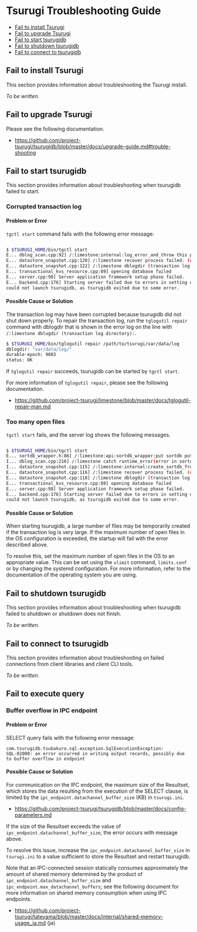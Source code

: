 # Tsurugi Troubleshooting Guide

- [Fail to install Tsurugi](#fail-to-install-tsurugi)
- [Fail to upgrade Tsurugi](#fail-to-upgrade-tsurugi)
- [Fail to start tsurugidb](#fail-to-start-tsurugidb)
- [Fail to shutdown tsurugidb](#fail-to-shutdown-tsurugidb)
- [Fail to connect to tsurugidb](#fail-to-connect-to-tsurugidb)

## Fail to install Tsurugi

This section provides information about troubleshooting the Tsurugi install.

*To be written.*

## Fail to upgrade Tsurugi

Please see the following documentation.

- https://github.com/project-tsurugi/tsurugidb/blob/master/docs/upgrade-guide.md#trouble-shooting

## Fail to start tsurugidb

This section provides information about troubleshooting when tsurugidb failed to start.

### Corrupted transaction log

#### Problem or Error

`tgctl start` command fails with the following error message:

```sh

$ $TSURUGI_HOME/bin/tgctl start
E... dblog_scan.cpp:92] /:limestone:internal:log_error_and_throw this pwal file is broken: unknown log_entry type 0
E... datastore_snapshot.cpp:120] /:limestone recover process failed. (cause: corruption detected in transaction log data directory), see https://github.com/project-tsurugi/tsurugidb/blob/master/docs/troubleshooting-guide.md
E... datastore_snapshot.cpp:122] /:limestone dblogdir (transaction log directory): "/path/to/tsurugi/var/data/log"
E... transactional_kvs_resource.cpp:89] opening database failed
E... server.cpp:98] Server application framework setup phase failed.
E... backend.cpp:176] Starting server failed due to errors in setting up server application framework.
could not launch tsurugidb, as tsurugidb exited due to some error.

```

#### Possible Cause or Solution

The transaction log may have been corrupted because tsurugidb did not shut down properly. To repair the transaction log, run the  `tglogutil repair` command with dblogdir that is shown in the error log on the line with `/:limestone dblogdir (transaction log directory):`.

```sh
$ $TSURUGI_HOME/bin/tglogutil repair /path/to/tsurugi/var/data/log
dblogdir: "var/data/log/"
durable-epoch: 9083
status: OK
```

If `tglogutil repair` succeeds, tsurugidb can be started by `tgctl start`.

For more information of `tglogutil repair`, please see the following documentation.
- https://github.com/project-tsurugi/limestone/blob/master/docs/tglogutil-repair-man.md

### Too many open files

`tgctl start` fails, and the server log shows the following messages.

```sh

$ $TSURUGI_HOME/bin/tgctl start
E... sortdb_wrapper.h:86] /:limestone:api:sortdb_wrapper:put sortdb put error, status: IO error: While open a file for appending: /path/to/tsurugi/var/data/log/sorting/000082.sst: Too many open files
I... dblog_scan.cpp:216] /:limestone catch runtime_error(error in sortdb put)
I... datastore_snapshot.cpp:115] /:limestone:internal:create_sortdb_from_wals failed to scan pwal files: error in sortdb put
E... datastore_snapshot.cpp:116] /:limestone recover process failed. (cause: corruption detected in transaction log data directory), see https://github.com/project-tsurugi/tsurugidb/blob/master/docs/troubleshooting-guide.md
E... datastore_snapshot.cpp:118] /:limestone dblogdir (transaction log directory): "/path/to/tsurugi/var/data/log"
E... transactional_kvs_resource.cpp:89] opening database failed
E... server.cpp:98] Server application framework setup phase failed.
E... backend.cpp:176] Starting server failed due to errors in setting up server application framework.
could not launch tsurugidb, as tsurugidb exited due to some error.

```

#### Possible Cause or Solution

When starting tsurugidb, a large number of files may be temporarily created if the transaction log is very large.
If the maximum number of open files in the OS configuration is exceeded, the startup will fail with the error described above.

To resolve this, set the maximum number of open files in the OS to an appropriate value. This can be set using the `ulimit` command, `limits.conf` or by changing the systemd configuration.
For more information, refer to the documentation of the operating system you are using.

## Fail to shutdown tsurugidb

This section provides information about troubleshooting when tsurugidb failed to shutdown or shutdown does not finish.

*To be written.*

## Fail to connect to tsurugidb

This section provides information about troubleshooting on failed connections from client libraries and client CLI tools.

*To be written.*

## Fail to execute query

### Buffer overflow in IPC endpoint

#### Problem or Error

SELECT query fails with the following error message:

```
com.tsurugidb.tsubakuro.sql.exception.SqlExecutionException:
SQL-02000: an error occurred in writing output records, possibly due to buffer overflow in endpoint
```

#### Possible Cause or Solution

For communication on the IPC endpoint, the maximum size of the Resultset, which stores the data resulting from the execution of the SELECT clause, is limited by the `ipc_endpoint.datachannel_buffer_size` (KB) in `tsurugi.ini`.

- https://github.com/project-tsurugi/tsurugidb/blob/master/docs/config-parameters.md

If the size of the Resultset exceeds the value of `ipc_endpoint.datachannel_buffer_size`, the error occurs with message above.

To resolve this issue, increase the `ipc_endpoint.datachannel_buffer_size` in `tsurugi.ini` to a value sufficient to store the Resultset and restart tsurugidb.

Note that an IPC-connected session statically consumes approximately the amount of shared memory determined by the product of `ipc_endpoint.datachannel_buffer_size` and `ipc_endpoint.max_datachannel_buffers`; see the following document for more information on shared memory consumption when using IPC endpoints.

- https://github.com/project-tsurugi/tateyama/blob/master/docs/internal/shared-memory-usage_ja.md (ja)
